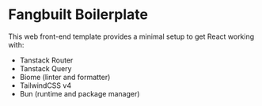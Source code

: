 # Fangbuilt Boilerplate

This web front-end template provides a minimal setup to get React working with:
 - Tanstack Router
 - Tanstack Query
 - Biome (linter and formatter)
 - TailwindCSS v4
 - Bun (runtime and package manager)
